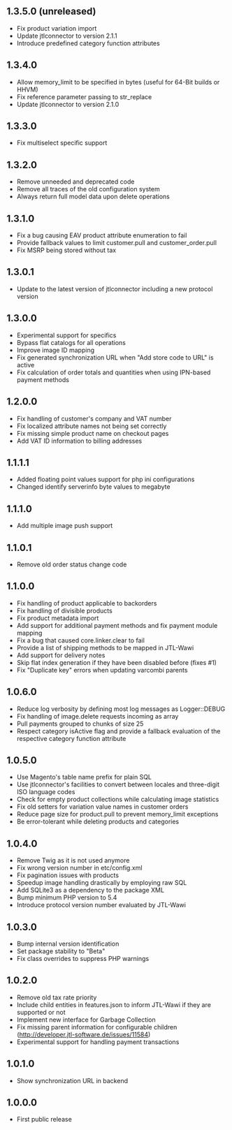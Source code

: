 1.3.5.0 (unreleased)
--------------------
- Fix product variation import
- Update jtlconnector to version 2.1.1
- Introduce predefined category function attributes

1.3.4.0
-------
- Allow memory_limit to be specified in bytes (useful for 64-Bit builds or HHVM)
- Fix reference parameter passing to str_replace
- Update jtlconnector to version 2.1.0

1.3.3.0
-------
- Fix multiselect specific support

1.3.2.0
-------
- Remove unneeded and deprecated code
- Remove all traces of the old configuration system
- Always return full model data upon delete operations

1.3.1.0
-------
- Fix a bug causing EAV product attribute enumeration to fail
- Provide fallback values to limit customer.pull and customer_order.pull
- Fix MSRP being stored without tax

1.3.0.1
-------
- Update to the latest version of jtlconnector including a new protocol version

1.3.0.0
-------
- Experimental support for specifics
- Bypass flat catalogs for all operations
- Improve image ID mapping
- Fix generated synchronization URL when "Add store code to URL" is active
- Fix calculation of order totals and quantities when using IPN-based payment methods

1.2.0.0
-------
- Fix handling of customer's company and VAT number
- Fix localized attribute names not being set correctly
- Fix missing simple product name on checkout pages
- Add VAT ID information to billing addresses

1.1.1.1
-------
- Added floating point values support for php ini configurations
- Changed identify serverinfo byte values to megabyte

1.1.1.0
-------
- Add multiple image push support

1.1.0.1
-------
- Remove old order status change code

1.1.0.0
-------
- Fix handling of product applicable to backorders
- Fix handling of divisible products
- Fix product metadata import
- Add support for additional payment methods and fix payment module mapping
- Fix a bug that caused core.linker.clear to fail
- Provide a list of shipping methods to be mapped in JTL-Wawi
- Add support for delivery notes
- Skip flat index generation if they have been disabled before (fixes #1)
- Fix "Duplicate key" errors when updating varcombi parents

1.0.6.0
-------
- Reduce log verbosity by defining most log messages as Logger::DEBUG
- Fix handling of image.delete requests incoming as array
- Pull payments grouped to chunks of size 25
- Respect category isActive flag and provide a fallback evaluation of the respective category function attribute

1.0.5.0
-------
- Use Magento's table name prefix for plain SQL
- Use jtlconnector's facilities to convert between locales and three-digit ISO language codes
- Check for empty product collections while calculating image statistics
- Fix old setters for variation value names in customer orders
- Reduce page size for product.pull to prevent memory_limit exceptions
- Be error-tolerant while deleting products and categories

1.0.4.0
-------
- Remove Twig as it is not used anymore
- Fix wrong version number in etc/config.xml
- Fix pagination issues with products
- Speedup image handling drastically by employing raw SQL
- Add SQLite3 as a dependency to the package XML
- Bump minimum PHP version to 5.4
- Introduce protocol version number evaluated by JTL-Wawi

1.0.3.0
-------
- Bump internal version identification
- Set package stability to "Beta"
- Fix class overrides to suppress PHP warnings

1.0.2.0
-------
- Remove old tax rate priority
- Include child entities in features.json to inform JTL-Wawi if they are supported or not
- Implement new interface for Garbage Collection
- Fix missing parent information for configurable children (http://developer.jtl-software.de/issues/11584)
- Experimental support for handling payment transactions

1.0.1.0
-------
- Show synchronization URL in backend

1.0.0.0
-------
- First public release
